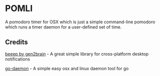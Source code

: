 # POMLI

A pomodoro timer for OSX which is just a simple command-line pomodoro which runs a timer daemon for a user-defined set of time.

## Credits

[beeep by gen2brain](https://github.com/gen2brain/beeep) - A great simple library for cross-platform desktop notifications

[go-daemon](https://github.com/sevlyar/go-daemon) - A simple easy osx and linux daemon tool for go

